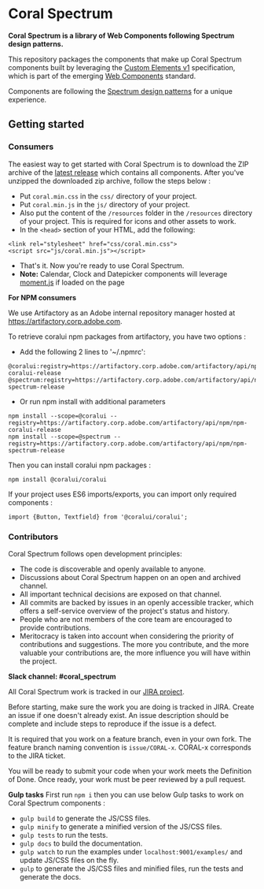 # Coral Spectrum

**Coral Spectrum is a library of Web Components following Spectrum design patterns.**

This repository packages the components that make up Coral Spectrum components built by leveraging 
the [Custom Elements v1](https://w3c.github.io/webcomponents/spec/custom/) specification, which is part of the 
emerging [Web Components](https://www.webcomponents.org/introduction) standard.  

Components are following the [Spectrum design patterns](http://spectrum.corp.adobe.com/) for a unique experience. 

## Getting started

### Consumers

The easiest way to get started with Coral Spectrum is to download the ZIP archive of the 
[latest release](https://git.corp.adobe.com/Coral/coralui/tags) which contains all components. 
After you've unzipped the downloaded zip archive, follow the steps below :
* Put `coral.min.css` in the `css/` directory of your project.
* Put `coral.min.js` in the `js/` directory of your project.
* Also put the content of the `/resources` folder in the `/resources` directory of your project. 
This is required for icons and other assets to work.
* In the `<head>` section of your HTML, add the following:
```
<link rel="stylesheet" href="css/coral.min.css">
<script src="js/coral.min.js"></script>
```
* That's it. Now you're ready to use Coral Spectrum.
* **Note:** Calendar, Clock and Datepicker components will leverage [moment.js](http://momentjs.com/) if loaded on the page

**For NPM consumers**

We use Artifactory as an Adobe internal repository manager hosted at https://artifactory.corp.adobe.com. 

To retrieve coralui npm packages from artifactory, you have two options :
* Add the following 2 lines to '~/.npmrc':
```
@coralui:registry=https://artifactory.corp.adobe.com/artifactory/api/npm/npm-coralui-release
@spectrum:registry=https://artifactory.corp.adobe.com/artifactory/api/npm/npm-spectrum-release
```
* Or run npm install with additional parameters
```
npm install --scope=@coralui --registry=https://artifactory.corp.adobe.com/artifactory/api/npm/npm-coralui-release
npm install --scope=@spectrum --registry=https://artifactory.corp.adobe.com/artifactory/api/npm/npm-spectrum-release
```

Then you can install coralui npm packages :

```
npm install @coralui/coralui
```

If your project uses ES6 imports/exports, you can import only required components :

```
import {Button, Textfield} from '@coralui/coralui';  
```

### Contributors

Coral Spectrum follows open development principles:
* The code is discoverable and openly available to anyone.
* Discussions about Coral Spectrum happen on an open and archived channel.
* All important technical decisions are exposed on that channel.
* All commits are backed by issues in an openly accessible tracker, which offers a self-service overview of the project's status and history.
* People who are not members of the core team are encouraged to provide contributions.
* Meritocracy is taken into account when considering the priority of contributions and suggestions. 
The more you contribute, and the more valuable your contributions are, the more influence you will have within the project.

**Slack channel: #coral_spectrum**

All Coral Spectrum work is tracked in our [JIRA project](https://jira.corp.adobe.com/browse/CORAL).

Before starting, make sure the work you are doing is tracked in JIRA. Create an issue if one doesn't already exist. 
An issue description should be complete and include steps to reproduce if the issue is a defect.

It is required that you work on a feature branch, even in your own fork. The feature branch naming convention is 
`issue/CORAL-x`. CORAL-x corresponds to the JIRA ticket.

You will be ready to submit your code when your work meets the Definition of Done. 
Once ready, your work must be peer reviewed by a pull request.

**Gulp tasks**
First run `npm i` then you can use below Gulp tasks to work on Coral Spectrum components :
* `gulp build` to generate the JS/CSS files.
* `gulp minify` to generate a minified version of the JS/CSS files.
* `gulp tests` to run the tests.
* `gulp docs` to build the documentation.
* `gulp watch` to run the examples under `localhost:9001/examples/` and update JS/CSS files on the fly.
* `gulp` to generate the JS/CSS files and minified files, run the tests and generate the docs.


